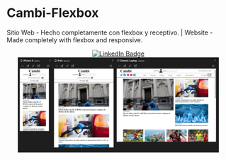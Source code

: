 # Cambi-Flexbox
Sitio Web - Hecho completamente con flexbox y receptivo. | Website - Made completely with flexbox and responsive.

<div align="center">
  <a href="https://cambi.netlify.app/">
    <img src="https://img.shields.io/badge/Cambi%20Web-blue?style=for-the-badge" alt="LinkedIn Badge" width="250px" height="68px"/>
  </a>
  <img src="https://github.com/osvaldotws/fotos-de-proyectos/blob/50a97368a11db54fce133614ce515286e45d6421/cambi%20-%20responsive.jpeg" alt="Cambi - Flexbox" width="90%"/>
</div>
